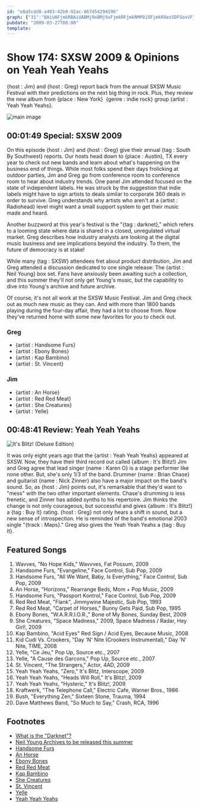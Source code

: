 ```yaml
---
id: "e0a5cdd8-a403-42b0-92ac-867d54294196"
graph: {"31":"BAiUAFjmkRBAiUABMj9xBMj9xFjmkRFjmkRMP8iOFjmkRXes5DFSoxVFjmkRFjmkRaZkm5FjmkRcotPaFjmkRf2cPTFjmkRjrx7OFjmkRN6J73","295":"9w2aHX6st49w2aHwRGXv9w2aHDfBxB9w2aHBLcL39w2aHzRKZn97qipX6st497qipX6cfd97qipBHm1G"}
pubdate: "2009-03-27T00:00"
template: 
---
```






# Show 174: SXSW 2009 & Opinions on Yeah Yeah Yeahs

{host : Jim} and {host : Greg} report back from the annual SXSW Music Festival with their predictions on the next big thing in rock. Plus, they review the new album from {place : New York}  {genre : indie rock} group {artist : Yeah Yeah Yeahs}.

![main image](https://static.soundopinions.org/images/2009/austin.jpg)



## 00:01:49 Special: SXSW 2009

On this episode {host : Jim} and {host : Greg} give their annual {tag : South By Southwest} reports. Our hosts head down to {place : Austin}, TX every year to check out new bands and learn about what's happening on the business end of things. While most folks spend their days frolicking at outdoor parties, Jim and Greg go from conference room to conference room to hear about industry trends. One panel Jim attended focused on the state of independent labels. He was struck by the suggestion that indie labels might have to sign artists to deals similar to corporate 360 deals in order to survive. Greg understands why artists who aren't at a {artist : Radiohead} level might want a small support system to get their music made and heard.

Another buzzword at this year's festival is the "{tag : darknet}," which refers to a looming state where data is shared in a closed, unregulated virtual market. Greg describes how industry analysts are looking at the digital music business and see implications beyond the industry. To them, the future of democracy is at stake!

While many {tag : SXSW} attendees fret about product distribution, Jim and Greg attended a discussion dedicated to one single release: The {artist : Neil Young} box set. Fans have anxiously been awaiting such a collection, and this summer they'll not only get Young's music, but the capability to dive into Young's archive and future archive.

Of course, it's not all work at the SXSW Music Festival. Jim and Greg check out as much new music as they can. And with more than 1800 bands playing during the four-day affair, they had a lot to choose from. Now they've returned home with some new favorites for you to check out.


### Greg

- {artist : Handsome Furs}
- {artist : Ebony Bones}
- {artist : Kap Bambino}
- {artist : St. Vincent}


### Jim

- {artist : An Horse}
- {artist : Red Red Meat}
- {artist : She Creatures}
- {artist : Yelle}



## 00:48:41 Review: Yeah Yeah Yeahs

![It's Blitz! (Deluxe Edition)](https://static.soundopinions.org/assets/174/2950.jpg)

It was only eight years ago that the {artist : Yeah Yeah Yeahs} appeared at SXSW. Now, they have their third record out called {album : It's Blitz!} Jim and Greg agree that lead singer {name : Karen O} is a stage performer like none other. But, she's only 1/3 of the band. Drummer {name : Brian Chase} and guitarist {name : Nick Zinner} also have a major impact on the band's sound. So, as {host : Jim} points out, it's remarkable that they'd want to "mess" with the two other important elements. Chase's drumming is less frenetic, and Zinner has added synths to his repertoire. Jim thinks the change is not only courageous, but successful and gives {album : It's Blitz!} a {tag : Buy It} rating. {host : Greg} not only hears a shift in sound, but a new sense of introspection. He is reminded of the band's emotional 2003 single "{track : Maps}." Greg also gives the Yeah Yeah Yeahs a {tag : Buy It}.



## Featured Songs

1. Wavves, "No Hope Kids," Wavvves, Fat Possum, 2009
2. Handsome Furs, "Evangeline," Face Control, Sub Pop, 2009
3. Handsome Furs, "All We Want, Baby, Is Everything," Face Control, Sub Pop, 2009
4. An Horse, "Horizons," Rearrange Beds, Mom + Pop Music, 2009
5. Handsome Furs, "Passport Kontrol," Face Control, Sub Pop, 2009
6. Red Red Meat, "Flank", Jimmywine Majestic, Sub Pop, 1993
7. Red Red Meat, "Carpet of Horses," Bunny Gets Paid, Sub Pop, 1995
8. Ebony Bones, "W.A.R.R.I.O.R.," Bone of My Bones, Sunday Best, 2009
9. She Creatures, "Space Madness," 2009, Space Madness / Radar, Hey Girl!, 2009
10. Kap Bambino, "Acid Eyes" Red Sign / Acid Eyes, Because Music, 2008
11. Kid Cudi Vs. Crookers, "Day 'N' Nite (Crookers Instrumental)," Day 'N' Nite, TIME, 2008
12. Yelle, "Ce Jeu," Pop Up, Source etc., 2007
13. Yelle, "A Cause des Garcons," Pop Up, Source etc., 2007
14. St. Vincent, "The Strangers," Actor, 4AD, 2009
15. Yeah Yeah Yeahs, "Zero," It's Blitz, Interscope, 2009
16. Yeah Yeah Yeahs, "Heads Will Roll," It's Blitz!, 2009
17. Yeah Yeah Yeahs, "Hysteric," It's Blitz!, 2009
18. Kraftwerk, "The Telephone Call," Electric Cafe, Warner Bros., 1986
19. Bush, "Everything Zen," Sixteen Stone, Trauma, 1994
20. Dave Matthews Band, "So Much to Say," Crash, RCA, 1996



## Footnotes

- [What is the "Darknet"?](http://www.pcworld.com/article/2046227/meet-darknet-the-hidden-anonymous-underbelly-of-the-searchable-web.html)
- [Neil Young Archives to be released this summer](http://www.ew.com/article/2009/03/23/neil-young-arch)
- [Handsome Furs](https://www.subpop.com/artists/handsome_furs)
- [An Horse](http://www.anhorse.com/)
- [Ebony Bones](http://www.iamebonybones.com/)
- [Red Red Meat](https://www.subpop.com/artists/red_red_meat)
- [Kap Bambino](https://kapbambino.bandcamp.com/)
- [She Creatures](http://www.theshecreatures.com/)
- [St. Vincent](http://ilovestvincent.com/)
- [Yelle](https://soundcloud.com/yelle)
- [Yeah Yeah Yeahs](http://www.yeahyeahyeahs.com/)